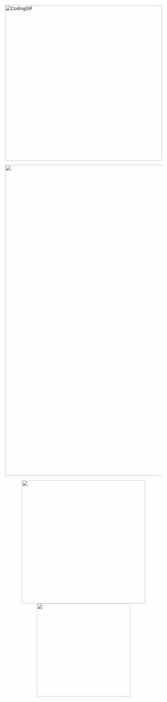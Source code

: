 <div>
<img src="https://media1.giphy.com/media/v1.Y2lkPTc5MGI3NjExMmFhMnNrd212eG50OHhhMGVobGNmMWlsa25qb2l5YzFvd3ZxcTdncCZlcD12MV9pbnRlcm5hbF9naWZfYnlfaWQmY3Q9Zw/qgQUggAC3Pfv687qPC/giphy.gif"
            title="" width="100%" alt="CodingGIF" style="height: 500px; width: 100%; object-fit: cover">

</div>

<p align="center">
 <a href="https://profile.codersrank.io/user/csuka1219"><img  width="1000"
  src="https://cr-ss-service.azurewebsites.net/api/ScreenShot?widget=summary&username=csuka1219&badges=3&width=1000&show-avatar=false&style=--header-bg-color:%23000;--border-radius:0px;"/></a>
</p>
<div align="center" style="text-align: center; margin: 0 auto; display: block; justify-content-between;">
    <img src="https://github-readme-stats.vercel.app/api?username=csuka1219&show_icons=true&theme=dark" style="width:396px;">
    <img src="https://github-readme-stats.vercel.app/api/top-langs/?username=csuka1219&layout=compact&hide=html&theme=dark" style="width:300px">
<div/>
